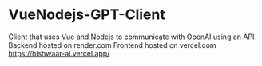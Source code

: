 # VueNodejs-GPT-Client
Client that uses Vue and Nodejs to communicate with OpenAI using an API
Backend hosted on render.com
Frontend hosted on vercel.com
https://hishwaar-ai.vercel.app/
